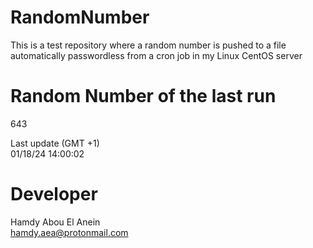 # RandomNumber    
This is a test repository where a random number is pushed to a file automatically passwordless from a cron job in my Linux CentOS server    
# Random Number of the last run   
643
      
Last update (GMT +1)    
01/18/24 14:00:02
# Developer    
Hamdy Abou El Anein   
hamdy.aea@protonmail.com
